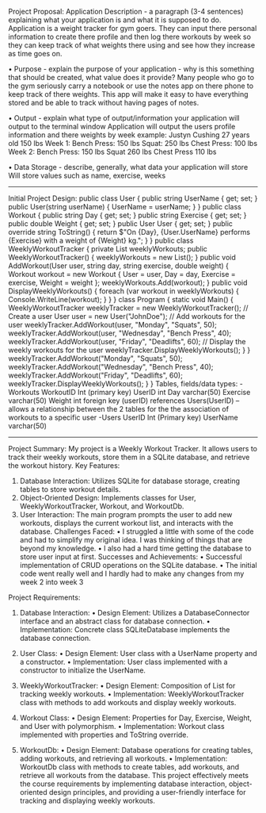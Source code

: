 Project Proposal:
Application Description - a paragraph (3-4 sentences) explaining what your
application is and what it is supposed to do.
Application is a weight tracker for gym goers. They can input there personal
information to create there profile and then log there workouts by week so
they can keep track of what weights there using and see how they increase
as time goes on.

• Purpose - explain the purpose of your application - why is this something that
should be created, what value does it provide?
Many people who go to the gym seriously carry a notebook or use the notes
app on there phone to keep track of there weights. This app will make it easy
to have everything stored and be able to track without having pages of notes.

• Output - explain what type of output/information your application will output to
the terminal window
Application will output the users profile information and there weights by week
example:
Justyn Cushing
27 years old
150 lbs
Week 1:
Bench Press: 150 lbs
Squat: 250 lbs
Chest Press: 100 lbs
Week 2:
Bench Press: 150 lbs
Squat 260 lbs
Chest Press 110 lbs

• Data Storage - describe, generally, what data your application will store
Will store values such as name, exercise, weeks

---------------------------------------------------------------------------------------------------------------------
Initial Project Design:
public class User
{
public string UserName { get; set; }
public User(string userName)
{
UserName = userName;
}
}
public class Workout
{
public string Day { get; set; }
public string Exercise { get; set; }
public double Weight { get; set; }
public User User { get; set; }
public override string ToString()
{
return $"On {Day}, {User.UserName} performs {Exercise} with a weight of {Weight}
kg.";
}
}
public class WeeklyWorkoutTracker
{
private List<Workout> weeklyWorkouts;
public WeeklyWorkoutTracker()
{
weeklyWorkouts = new List<Workout>();
}
public void AddWorkout(User user, string day, string exercise, double weight)
{
Workout workout = new Workout
{
User = user,
Day = day,
Exercise = exercise,
Weight = weight
};
weeklyWorkouts.Add(workout);
}
public void DisplayWeeklyWorkouts()
{
foreach (var workout in weeklyWorkouts)
{
Console.WriteLine(workout);
}
}
}
class Program
{
static void Main()
{
WeeklyWorkoutTracker weeklyTracker = new WeeklyWorkoutTracker();
// Create a user
User user = new User("JohnDoe");
// Add workouts for the user
weeklyTracker.AddWorkout(user, "Monday", "Squats", 50);
weeklyTracker.AddWorkout(user, "Wednesday", "Bench Press", 40);
weeklyTracker.AddWorkout(user, "Friday", "Deadlifts", 60);
// Display the weekly workouts for the user
weeklyTracker.DisplayWeeklyWorkouts();
}
}
weeklyTracker.AddWorkout("Monday", "Squats", 50);
weeklyTracker.AddWorkout("Wednesday", "Bench Press", 40);
weeklyTracker.AddWorkout("Friday", "Deadlifts", 60);
weeklyTracker.DisplayWeeklyWorkouts();
}
}
Tables, fields/data types:
-Workouts
WorkoutID Int (primary key)
UserID int
Day varchar(50)
Exercise varchar(50)
Weight int
foreign key (userID) references Users(UserID) – allows a relationship between the 2
tables for the the association of workouts to a specific user
-Users
UserID Int (Primary key)
UserName varchar(50)


------------------------------------------------------------------------------------------------------------------------


Project Summary:
My project is a Weekly Workout Tracker. It allows users to track their weekly workouts, store them in a SQLite database, and retrieve the workout history.
Key Features:
1.	Database Interaction: Utilizes SQLite for database storage, creating tables to store workout details.
2.	Object-Oriented Design: Implements classes for User, WeeklyWorkoutTracker, Workout, and WorkoutDb.
3.	User Interaction: The main program prompts the user to add new workouts, displays the current workout list, and interacts with the database.
Challenges Faced:
•	I struggled a little with some of the code and had to simplify my original idea. I was thinking of things that are beyond my knowledge.
•	I also had a hard time getting the database to store user input at first.
Successes and Achievements:
•	Successful implementation of CRUD operations on the SQLite database.
•	The initial code went really well and I hardly had to make any changes from my week 2 into week 3

Project Requirements:
1.	Database Interaction:
•	Design Element: Utilizes a DatabaseConnector interface and an abstract class for database connection.
•	Implementation: Concrete class SQLiteDatabase implements the database connection.

2.	User Class:
•	Design Element: User class with a UserName property and a constructor.
•	Implementation: User class implemented with a constructor to initialize the UserName.

3.	WeeklyWorkoutTracker:
•	Design Element: Composition of List<Workout> for tracking weekly workouts.
•	Implementation: WeeklyWorkoutTracker class with methods to add workouts and display weekly workouts.

6.	Workout Class:
•	Design Element: Properties for Day, Exercise, Weight, and User with polymorphism.
•	Implementation: Workout class implemented with properties and ToString override.

4.	WorkoutDb:
•	Design Element: Database operations for creating tables, adding workouts, and retrieving all workouts.
•	Implementation: WorkoutDb class with methods to create tables, add workouts, and retrieve all workouts from the database.
This project effectively meets the course requirements by implementing database interaction, object-oriented design principles, and providing a user-friendly interface for tracking and displaying weekly workouts. 

